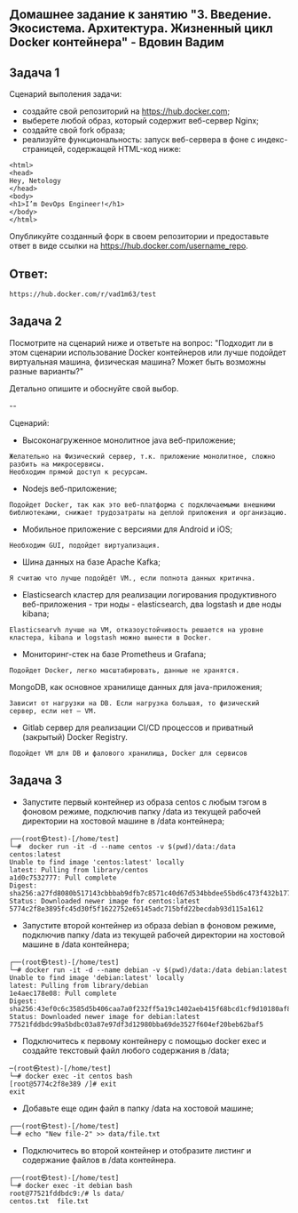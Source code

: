 ## Домашнее задание к занятию "3. Введение. Экосистема. Архитектура. Жизненный цикл Docker контейнера" - Вдовин Вадим

## Задача 1

Сценарий выполения задачи:

- создайте свой репозиторий на https://hub.docker.com;
- выберете любой образ, который содержит веб-сервер Nginx;
- создайте свой fork образа;
- реализуйте функциональность:
запуск веб-сервера в фоне с индекс-страницей, содержащей HTML-код ниже:
```
<html>
<head>
Hey, Netology
</head>
<body>
<h1>I’m DevOps Engineer!</h1>
</body>
</html>
```
Опубликуйте созданный форк в своем репозитории и предоставьте ответ в виде ссылки на https://hub.docker.com/username_repo.

## Ответ:
```
https://hub.docker.com/r/vad1m63/test
```

## Задача 2

Посмотрите на сценарий ниже и ответьте на вопрос: "Подходит ли в этом сценарии использование Docker контейнеров или лучше подойдет виртуальная машина, физическая машина? Может быть возможны разные варианты?"

Детально опишите и обоснуйте свой выбор.

--

Сценарий:

- Высоконагруженное монолитное java веб-приложение;
```
Желательно на Физический сервер, т.к. приложение монолитное, сложно разбить на микросервисы.
Необходим прямой доступ к ресурсам. 
```
- Nodejs веб-приложение;
```
Подойдет Docker, так как это веб-платформа с подключаемыми внешними библиотеками, снижает трудозатраты на деплой приложения и организацию.
```
- Мобильное приложение c версиями для Android и iOS;
```
Необходим GUI, подойдет виртуализация.
```
- Шина данных на базе Apache Kafka;
```
Я считаю что лучше подойдёт VM., если полнота данных критична.
```
- Elasticsearch кластер для реализации логирования продуктивного веб-приложения - три ноды - elasticsearch, два logstash и две ноды kibana;
```
Elasticsearvh лучше на VM, отказоустойчивость решается на уровне кластера, kibana и logstash можно вынести в Docker.
```
- Мониторинг-стек на базе Prometheus и Grafana;
```
Подойдет Docker, легко масштабировать, данные не хранятся.
```
MongoDB, как основное хранилище данных для java-приложения;
```
Зависит от нагрузки на DB. Если нагрузка большая, то физический сервер, если нет – VM.
```
- Gitlab сервер для реализации CI/CD процессов и приватный (закрытый) Docker Registry.
```
Подойдет VM для DB и фалового хранилища, Docker для сервисов
```

## Задача 3

- Запустите первый контейнер из образа centos c любым тэгом в фоновом режиме, подключив папку /data из текущей рабочей директории на хостовой машине в /data контейнера;
``` 
┌──(root㉿test)-[/home/test]
└─#  docker run -it -d --name centos -v $(pwd)/data:/data centos:latest
Unable to find image 'centos:latest' locally
latest: Pulling from library/centos
a1d0c7532777: Pull complete
Digest: sha256:a27fd8080b517143cbbbab9dfb7c8571c40d67d534bbdee55bd6c473f432b177
Status: Downloaded newer image for centos:latest
5774c2f8e3895fc45d30f5f1622752e65145adc715bfd22becdab93d115a1612
```
- Запустите второй контейнер из образа debian в фоновом режиме, подключив папку /data из текущей рабочей директории на хостовой машине в /data контейнера;
```
┌──(root㉿test)-[/home/test]
└─# docker run -it -d --name debian -v $(pwd)/data:/data debian:latest
Unable to find image 'debian:latest' locally
latest: Pulling from library/debian
1e4aec178e08: Pull complete
Digest: sha256:43ef0c6c3585d5b406caa7a0f232ff5a19c1402aeb415f68bcd1cf9d10180af8
Status: Downloaded newer image for debian:latest
77521fddbdc99a5bdbc03a87e97df3d12980bba69de3527f604ef20beb62baf5
```
- Подключитесь к первому контейнеру с помощью docker exec и создайте текстовый файл любого содержания в /data;
```
─(root㉿test)-[/home/test]
└─# docker exec -it centos bash
[root@5774c2f8e389 /]# exit
exit
```
- Добавьте еще один файл в папку /data на хостовой машине;
```
┌──(root㉿test)-[/home/test]
└─# echo "New file-2" >> data/file.txt

```
- Подключитесь во второй контейнер и отобразите листинг и содержание файлов в /data контейнера.
```
┌──(root㉿test)-[/home/test]
└─# docker exec -it debian bash
root@77521fddbdc9:/# ls data/
centos.txt  file.txt
```
